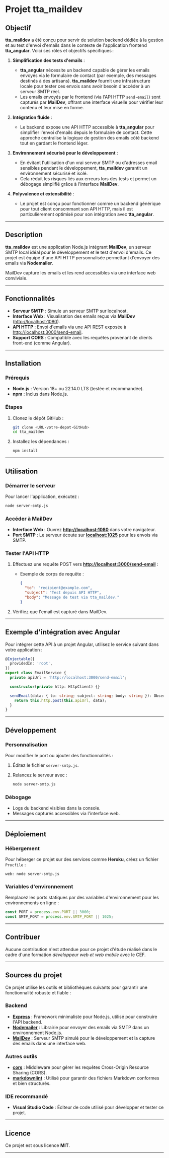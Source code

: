 # Projet tta_maildev

## **Objectif**

**tta_maildev** a été conçu pour servir de solution backend dédiée à la gestion et au test d'envoi d'emails dans le contexte de l'application frontend **tta_angular**. Voici ses rôles et objectifs spécifiques :

1. **Simplification des tests d'emails** :
   - **tta_angular** nécessite un backend capable de gérer les emails envoyés via le formulaire de contact (par exemple, des messages destinés à des artisans). **tta_maildev** fournit une infrastructure locale pour tester ces envois sans avoir besoin d'accéder à un serveur SMTP réel.
   - Les emails envoyés par le frontend (via l'API HTTP `send-email`) sont capturés par **MailDev**, offrant une interface visuelle pour vérifier leur contenu et leur mise en forme.

2. **Intégration fluide** :
   - Le backend expose une API HTTP accessible à **tta_angular** pour simplifier l'envoi d'emails depuis le formulaire de contact. Cette approche centralise la logique de gestion des emails côté backend tout en gardant le frontend léger.

3. **Environnement sécurisé pour le développement** :
   - En évitant l'utilisation d'un vrai serveur SMTP ou d'adresses email sensibles pendant le développement, **tta_maildev** garantit un environnement sécurisé et isolé.
   - Cela réduit les risques liés aux erreurs lors des tests et permet un débogage simplifié grâce à l'interface **MailDev**.

4. **Polyvalence et extensibilité** :
   - Le projet est conçu pour fonctionner comme un backend générique pour tout client consommant son API HTTP, mais il est particulièrement optimisé pour son intégration avec **tta_angular**.

---

## Description

**tta_maildev** est une application Node.js intégrant **MailDev**, un serveur SMTP local idéal pour le développement et le test d'envoi d'emails. Ce projet est équipé d'une API HTTP personnalisée permettant d'envoyer des emails via **Nodemailer**.

MailDev capture les emails et les rend accessibles via une interface web conviviale.

---

## Fonctionnalités

- **Serveur SMTP** : Simule un serveur SMTP sur localhost.
- **Interface Web** : Visualisation des emails reçus via **MailDev** (<http://localhost:1080>).
- **API HTTP** : Envoi d'emails via une API REST exposée à <http://localhost:3000/send-email>.
- **Support CORS** : Compatible avec les requêtes provenant de clients front-end (comme Angular).

---

## Installation

### Prérequis

- **Node.js** : Version 18+ ou 22.14.0 LTS (testée et recommandée).
- **npm** : Inclus dans Node.js.

### Étapes

1. Clonez le dépôt GitHub :

   ```bash
   git clone <URL-votre-depot-GitHub>
   cd tta_maildev
   ```

2. Installez les dépendances :

   ```bash
   npm install
   ```

---

## Utilisation

### Démarrer le serveur

Pour lancer l'application, exécutez :

```bash
node server-smtp.js
```

### Accéder à MailDev

- **Interface Web** : Ouvrez **<http://localhost:1080>** dans votre navigateur.
- **Port SMTP** : Le serveur écoute sur **<localhost:1025>** pour les envois via SMTP.

### Tester l'API HTTP

1. Effectuez une requête POST vers **<http://localhost:3000/send-email>** :
   - Exemple de corps de requête :

     ```json
     {
       "to": "recipient@example.com",
       "subject": "Test depuis API HTTP",
       "body": "Message de test via tta_maildev."
     }
     ```

2. Vérifiez que l'email est capturé dans MailDev.

---

## Exemple d'intégration avec Angular

Pour intégrer cette API à un projet Angular, utilisez le service suivant dans votre application :

```typescript
@Injectable({
  providedIn: 'root',
})
export class EmailService {
  private apiUrl = 'http://localhost:3000/send-email';

  constructor(private http: HttpClient) {}

  sendEmail(data: { to: string; subject: string; body: string }): Observable<any> {
    return this.http.post(this.apiUrl, data);
  }
}
```

---

## Développement

### Personnalisation

Pour modifier le port ou ajouter des fonctionnalités :

1. Éditez le fichier `server-smtp.js`.
2. Relancez le serveur avec :

   ```bash
   node server-smtp.js
   ```

### Débogage

- Logs du backend visibles dans la console.
- Messages capturés accessibles via l'interface web.

---

## Déploiement

### Hébergement

Pour héberger ce projet sur des services comme **Heroku**, créez un fichier `Procfile` :

``` pwsh
web: node server-smtp.js
```

### Variables d'environnement

Remplacez les ports statiques par des variables d'environnement pour les environnements en ligne :

```javascript
const PORT = process.env.PORT || 3000;
const SMTP_PORT = process.env.SMTP_PORT || 1025;
```

---

## Contribuer

Aucune contribution n'est attendue pour ce projet d'étude réalisé dans le cadre d'une formation _développeur web et web mobile_ avec le CEF.

---

## Sources du projet

Ce projet utilise les outils et bibliothèques suivants pour garantir une fonctionnalité robuste et fiable :

### Backend

- **[Express](https://expressjs.com/)** : Framework minimaliste pour Node.js, utilisé pour construire l'API backend.
- **[Nodemailer](https://nodemailer.com/)** : Librairie pour envoyer des emails via SMTP dans un environnement Node.js.
- **[MailDev](https://github.com/maildev/maildev)** : Serveur SMTP simulé pour le développement et la capture des emails dans une interface web.

### Autres outils

- **[cors](https://www.npmjs.com/package/cors)** : Middleware pour gérer les requêtes Cross-Origin Resource Sharing (CORS).
- **[markdownlint](https://github.com/DavidAnson/markdownlint)** : Utilisé pour garantir des fichiers Markdown conformes et bien structurés.

### IDE recommandé

- **Visual Studio Code** : Éditeur de code utilisé pour développer et tester ce projet.

---

## Licence

Ce projet est sous licence **MIT**.

---

